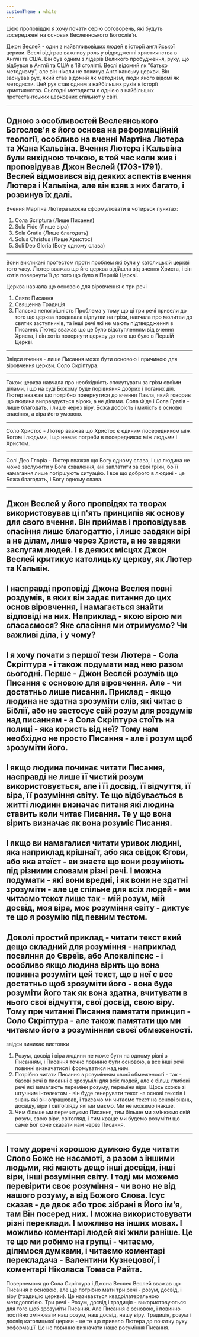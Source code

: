 ```yaml
---
customTheme : white
---
```

Цією проповіддю я хочу почати серію обговорень, які будуть зосереджені на основах Веслеянського Богослів`я.

Джон Веслей - один з найвпливовіших людей в історії англійської церкви. Веслі відіграв важливу роль у відродженні християнства в Англії та США. Він був одним з лідерів Великого пробудження, руху, що відбувся в Англії та США в 18 столітті. Веслі відомий як "батько методизму", але він ніколи не покинув Англіканську церкви. Він заснував рух, який став відомий як методизм, люди якого відомі як методисти. Цей рух став одним з найбільших рухів в історії християнства. Сьогодні методисти є однією з найбільших протестантських церковних спільнот у світі.

---
Одною з особливостей Веслеянського Богослов'я є його основа на реформаційній теології, особливо на вченні Мартіна Лютера та Жана Кальвіна. Вчення Лютера і Кальвіна були вихідною точкою, в той час коли жив і проповідував Джон Веслей (1703-1791). Веслей відмовився від деяких аспектів вчення Лютера і Кальвіна, але він взяв з них багато, і розвинув їх далі.
--- 
Вчення Мартіна Лютера можна сформулювати в чотирьох пунктах:
1. Сола Scriptura (Лише Писання)
2. Sola Fide (Лише віра)
3. Sola Gratia (Лише благодать)
4. Solus Christus (Лише Христос)
5. Soli Deo Gloria (Богу одному слава)
---
Вони викликані протестом проти проблем які були у католицькій церкві того часу. Лютер вважав що йго церква відійшла від вчення Христа, і він хотів повернути її до того що було в Першій Церкві. 

Церква навчала що основою для віровчення є три речі
1. Святе Писання
2. Священна Традиція
3. Папська непогрішність
Проблема у тому що ці три речі привели до того що церква продавала відпутки на гріхи, навчала про молитви до святих заступників, та інші речі які не мають підтвердження в Писання. Лютер вважав що це було відступленням від вчення Христа, і він хотів повернути церкву до того що було в Першій Церкві.

---

Звідси вчення - лише Писання може бути основою і причиною для віровчення церкви. Соло Скріптура. 

--- 
Також церква навчала про необхідність спокутувати за гріхи своїми ділами, і що на суді Божому буде порівняння добрих і поганих діл. Лютер вважав що потрібно повернутися до вчення Павла, який говорив що людина виправдується вірою, а не ділами. Сола Фіде і Сола Гратія - лише благодать, і лише через віру. Божа добрість і милість є основю спасіння, а віра його умовою. 

---

Соло Христос - Лютер вважав що Христос є єдиним посередником між Богом і людьми, і що немає потреби в посередниках між людьми і Христом.

---

Солі Део Глоріа - Лютер вважав що Богу одному слава, і що людина не може заслужити у Бога схвалення, ані заплатити за свої гріхи, бо її намагання лише погіршують ситуацію. І все що доброго в людині - це Божа благодать, і Богу одному слава.

---
Джон Веслей у його пропвідях та творах використовував ці п'ять принципів як основу для свого вчення. Він приймав і проповідував спасіння лише благодаттю, і лише завдяки вірі а не ділам, лише через Христа, а не завдяки заслугам людей. І в деяких місцях Джон Веслей критикує католицьку церкву, як Лютер та Кальвін.
---
І насправді проповіді Джона Веслея повні роздумів, в яких він задає питання до цих основ віровчення, і намагається знайти відповіді на них. Наприклад - якою вірою ми спасаємося? Яке спасіння ми отримуємо? Чи важливі діла, і у чому? 
---
І я хочу почати з першої тези Лютера - Сола Скріптура - і також подумати над нею разом сьогодні. 
Перше - Джон Веслей розумів що Писання є основою для віровчення. Але - чи достатньо лише писання. Приклад - якщо людина не здатна зрозуміти слів, які читає в Біблії, або не застосує свій розум для роздумів над писанням - а Сола Скріптура стоїть на полиці - яка користь від неї? Тому нам необхідно не просто Писання - але і розум щоб зрозуміти його. 
---
І якщо людина починає читати Писання, насправді не лише її чистий розум використовується, але і її досвід, її відчуття, її віра, її розуміння світу. Те що відбувається в житті людиин визначає питаня які людина ставить коли читає Писання. Те у що вона вірить визначає як вона розуміє Писання.
---
І якщо ви намагалися читати уривок людині, яка наприклад крішнаїт, або яка свідок Єгови, або яка атеїст - ви знаєте що вони розуміють під різними словами різні речі. І можна подумати - які вони вредні, і як вони не здатні зрозуміти - але це спільне для всіх людей - ми читаємо текст лише так - мій розум, мій досвід, моя віра, моє розуміння світу - диктує те що я розумію під певним тестом. 
---
Доволі простий приклад - читати текст який дещо складний для розуміння - наприклад посалння до Євреїв, або Апокаліпсис - і особливо якщо людина вірить що вона повинна розуміти цей текст, що в неї є все достатньо щоб зрозуміти його - вона буде розуміти його так як вона здатна, вчитувати в нього свої відчуття, свої досвід, свою віру. Тому при читанні Писання памятати принцип - Соло Скріптура - але також памятати що ми читаємо його з розумінням своєї обмеженості.
---
звідси виникає  вистовки 
1. Розум, досвід і віра людини не може бути на одному рівні з Писанням, і Писання точно повинно бути основою, а все інші речі повинні визначатися і формуватися над ним. 
2. Потрібно читати Писання з розумінням своєї обмеженості - так - базові речі в писанні є зрозумілі для всіх людей, але є більш глибокі речі які вимагають переміни розуму, переміни віри. Щось схоже зі штучним інтелектом - він буде генерувати текст на основі текстів і знань які він опрацював, і таксамо ми читаємо текст на основі знань, досвіду, віри і світогляду які ми маємо. Ми не можемо інакше. 
3. Чим більше ми перечитуємо Писання, тим більше ми змінюємо свій розум, свою віру, світогляд, і тим краще ми будемо розуміти що саме Бог хоче сказати нам через Писання.
---
І тому доречі хорошою думкою буде читати Слово Боже не насамоті, а разом з іншими людьми, які мають дещо інші досвіди, інші віри, інші розуміння світу. І тоді ми можемо перевірити своє розуміння - чи воно не від нашого розуму, а від Божого Слова. Ісус сказав - де двоє або троє зібрані в Його ім'я, там Він посеред них. І можна використовувати різні переклади. І можливо на інших мовах. І можливо коментарі людей які жили раніше. Це те що ми робимо на групці - читаємо, ділимося думками, і читаємо коментарі перекладача - Валентини Кузнецової, і коментарі Ніколаса Томаса Райта.
---
Повернемося до Сола Скріптура і Джона Веслея 
Веслей вважав що Писання є основою, але ще потрібно мати три речі - розум, досвід, і віру (традицію церкви). Це називається квадрілатеральною методологією. Три речі - Розум, досвід і традиція - використовуються для того щоб зрозуміти Писання. Але Писання є основою, і повинно постійно змінювати наш розум, наш досвід, нашу віру. Традиція, розум і досвід католицької церкви - це те що привело Лютера до початку руху реформації. Це не повинно визначати наше розуміння Писання.